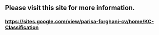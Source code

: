 ## Please visit this site for more information.
### https://sites.google.com/view/parisa-forghani-cv/home/KC-Classification
